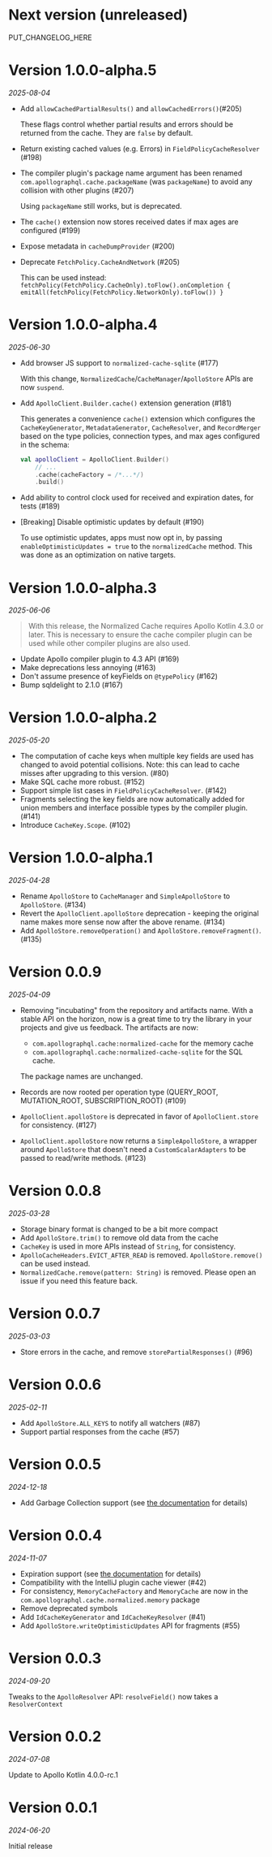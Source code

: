# Next version (unreleased)

PUT_CHANGELOG_HERE

# Version 1.0.0-alpha.5
_2025-08-04_

- Add `allowCachedPartialResults()` and `allowCachedErrors()`(#205)

  These flags control whether partial results and errors should be returned from the cache. They are `false` by default.
- Return existing cached values (e.g. Errors) in `FieldPolicyCacheResolver` (#198)
- The compiler plugin's package name argument has been renamed `com.apollographql.cache.packageName`
  (was `packageName`) to avoid any collision with other plugins (#207) 

  Using `packageName` still works, but is deprecated.
- The `cache()` extension now stores received dates if max ages are configured (#199)
- Expose metadata in `cacheDumpProvider` (#200)
- Deprecate `FetchPolicy.CacheAndNetwork` (#205)

  This can be used instead: `fetchPolicy(FetchPolicy.CacheOnly).toFlow().onCompletion { emitAll(fetchPolicy(FetchPolicy.NetworkOnly).toFlow()) }`

# Version 1.0.0-alpha.4
_2025-06-30_

- Add browser JS support to `normalized-cache-sqlite` (#177)
  
  With this change, `NormalizedCache`/`CacheManager`/`ApolloStore` APIs are now `suspend`.
- Add `ApolloClient.Builder.cache()` extension generation (#181)
  
  This generates a convenience `cache()` extension which configures the `CacheKeyGenerator`, `MetadataGenerator`, `CacheResolver`, and `RecordMerger` based
  on the type policies, connection types, and max ages configured in the schema:
  ```kotlin
  val apolloClient = ApolloClient.Builder()
      // ...
      .cache(cacheFactory = /*...*/)
      .build()
  ```
- Add ability to control clock used for received and expiration dates, for tests (#189)
- [Breaking] Disable optimistic updates by default (#190)
  
  To use optimistic updates, apps must now opt in, by passing `enableOptimisticUpdates = true` to the `normalizedCache` method. This was done as an optimization on native targets.

# Version 1.0.0-alpha.3
_2025-06-06_

> With this release, the Normalized Cache requires Apollo Kotlin 4.3.0 or later.
> This is necessary to ensure the cache compiler plugin can be used while other compiler plugins are also used.

- Update Apollo compiler plugin to 4.3 API (#169)
- Make deprecations less annoying (#163)
- Don't assume presence of keyFields on `@typePolicy` (#162)
- Bump sqldelight to 2.1.0 (#167)

# Version 1.0.0-alpha.2
_2025-05-20_

- The computation of cache keys when multiple key fields are used has changed to avoid potential collisions. Note: this can lead to cache misses after upgrading to this version. (#80)
- Make SQL cache more robust. (#152)
- Support simple list cases in `FieldPolicyCacheResolver`. (#142)
- Fragments selecting the key fields are now automatically added for union members and interface possible types by the compiler plugin. (#141)
- Introduce `CacheKey.Scope`. (#102)

# Version 1.0.0-alpha.1
_2025-04-28_

- Rename `ApolloStore` to `CacheManager` and `SimpleApolloStore` to `ApolloStore`. (#134)
- Revert the `ApolloClient.apolloStore` deprecation - keeping the original name makes more sense now after the above rename. (#134)
- Add `ApolloStore.removeOperation()` and `ApolloStore.removeFragment()`. (#135)

# Version 0.0.9
_2025-04-09_

- Removing "incubating" from the repository and artifacts name. With a stable API on the horizon, now is a great time to try the library in your projects and give us feedback.
  The artifacts are now:
  - `com.apollographql.cache:normalized-cache` for the memory cache
  - `com.apollographql.cache:normalized-cache-sqlite` for the SQL cache.

  The package names are unchanged.
- Records are now rooted per operation type (QUERY_ROOT, MUTATION_ROOT, SUBSCRIPTION_ROOT) (#109)
- `ApolloClient.apolloStore` is deprecated in favor of `ApolloClient.store` for consistency. (#127)
- `ApolloClient.apolloStore` now returns a `SimpleApolloStore`, a wrapper around `ApolloStore` that doesn't need a `CustomScalarAdapters` to be passed to read/write methods. (#123)

# Version 0.0.8
_2025-03-28_

- Storage binary format is changed to be a bit more compact
- Add `ApolloStore.trim()` to remove old data from the cache
- `CacheKey` is used in more APIs instead of `String`, for consistency.
- `ApolloCacheHeaders.EVICT_AFTER_READ` is removed. `ApolloStore.remove()` can be used instead.
- `NormalizedCache.remove(pattern: String)` is removed. Please open an issue if you need this feature back.

# Version 0.0.7
_2025-03-03_

- Store errors in the cache, and remove `storePartialResponses()` (#96)

# Version 0.0.6
_2025-02-11_

- Add `ApolloStore.ALL_KEYS` to notify all watchers (#87)
- Support partial responses from the cache (#57)

# Version 0.0.5
_2024-12-18_

- Add Garbage Collection support (see [the documentation](https://apollographql.github.io/apollo-kotlin-normalized-cache-incubating/garbage-collection.html) for details)

# Version 0.0.4
_2024-11-07_

- Expiration support (see [the documentation](https://apollographql.github.io/apollo-kotlin-normalized-cache-incubating/expiration.html) for details)
- Compatibility with the IntelliJ plugin cache viewer (#42)
- For consistency, `MemoryCacheFactory` and `MemoryCache` are now in the `com.apollographql.cache.normalized.memory` package 
- Remove deprecated symbols
- Add `IdCacheKeyGenerator` and `IdCacheKeyResolver` (#41)
- Add `ApolloStore.writeOptimisticUpdates` API for fragments (#55)

# Version 0.0.3
_2024-09-20_

Tweaks to the `ApolloResolver` API: `resolveField()` now takes a `ResolverContext`

# Version 0.0.2
_2024-07-08_

Update to Apollo Kotlin 4.0.0-rc.1

# Version 0.0.1
_2024-06-20_

Initial release
